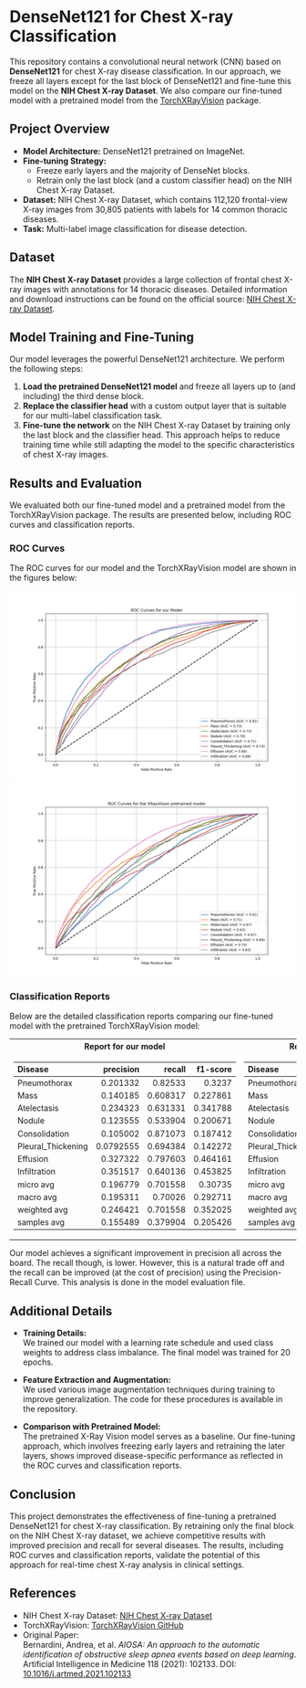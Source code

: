 # DenseNet121 for Chest X-ray Classification

This repository contains a convolutional neural network (CNN) based on **DenseNet121** for chest X-ray disease classification. In our approach, we freeze all layers except for the last block of DenseNet121 and fine-tune this model on the **NIH Chest X-ray Dataset**. We also compare our fine-tuned model with a pretrained model from the [TorchXRayVision](https://github.com/mlmed/torchxrayvision) package.

## Project Overview
- **Model Architecture:** DenseNet121 pretrained on ImageNet.
- **Fine-tuning Strategy:** 
  - Freeze early layers and the majority of DenseNet blocks.
  - Retrain only the last block (and a custom classifier head) on the NIH Chest X-ray Dataset.
- **Dataset:** NIH Chest X-ray Dataset, which contains 112,120 frontal-view X-ray images from 30,805 patients with labels for 14 common thoracic diseases.
- **Task:** Multi-label image classification for disease detection.

## Dataset
The **NIH Chest X-ray Dataset** provides a large collection of frontal chest X-ray images with annotations for 14 thoracic diseases. Detailed information and download instructions can be found on the official source: [NIH Chest X-ray Dataset](https://nihcc.app.box.com/v/ChestXray-NIHCC).

## Model Training and Fine-Tuning
Our model leverages the powerful DenseNet121 architecture. We perform the following steps:
1. **Load the pretrained DenseNet121 model** and freeze all layers up to (and including) the third dense block.
2. **Replace the classifier head** with a custom output layer that is suitable for our multi-label classification task.
3. **Fine-tune the network** on the NIH Chest X-ray Dataset by training only the last block and the classifier head. This approach helps to reduce training time while still adapting the model to the specific characteristics of chest X-ray images.

## Results and Evaluation
We evaluated both our fine-tuned model and a pretrained model from the TorchXRayVision package. The results are presented below, including ROC curves and classification reports.

### ROC Curves
The ROC curves for our model and the TorchXRayVision model are shown in the figures below:

![Model Results](https://github.com/LaskawiecPiotr/X-ray-disease-detection/blob/main/AUC%2C%20our%20model.png)
![X-Ray Vision Model Results](https://github.com/LaskawiecPiotr/X-ray-disease-detection/blob/main/AUC%2C%20the%20XRayVision%20pretrained%20model.png)

### Classification Reports
Below are the detailed classification reports comparing our fine-tuned model with the pretrained TorchXRayVision model:

<table>
<tr><th>Report for our model </th><th>Report for the X-ray vision model</th></tr>
<tr><td>

|Disease             |   precision |   recall |   f1-score |
|:-------------------|------------:|---------:|-----------:|
| Pneumothorax       |   0.201332  | 0.82533  |   0.3237   |
| Mass               |   0.140185  | 0.608317 |   0.227861 |
| Atelectasis        |   0.234323  | 0.631331 |   0.341788 |
| Nodule             |   0.123555  | 0.533904 |   0.200671 |
| Consolidation      |   0.105002  | 0.871073 |   0.187412 |
| Pleural_Thickening |   0.0792555 | 0.694384 |   0.142272 |
| Effusion           |   0.327322  | 0.797603 |   0.464161 |
| Infiltration       |   0.351517  | 0.640136 |   0.453825 |
| micro avg          |   0.196779  | 0.701558 |   0.30735  |
| macro avg          |   0.195311  | 0.70026  |   0.292711 |
| weighted avg       |   0.246421  | 0.701558 |   0.352025 |
| samples avg        |   0.155489  | 0.379904 |   0.205426 |

</td><td>

|Disease             |   precision |   recall |   f1-score |
|:-------------------|------------:|---------:|-----------:|
| Pneumothorax       |   0.118278  | 0.856403 |   0.20785  |
| Mass               |   0.0957942 | 0.841717 |   0.172012 |
| Atelectasis        |   0.159004  | 0.898336 |   0.270185 |
| Nodule             |   0.0785253 | 0.772305 |   0.142556 |
| Consolidation      |   0.0842982 | 0.967277 |   0.155081 |
| Pleural_Thickening |   0.057971  | 0.842333 |   0.108476 |
| Effusion           |   0.256537  | 0.872703 |   0.396515 |
| Infiltration       |   0.240613  | 0.92679  |   0.382041 |
| micro avg          |   0.13907   | 0.88517  |   0.240375 |
| macro avg          |   0.136378  | 0.872233 |   0.22934  |
| weighted avg       |   0.173431  | 0.88517  |   0.283441 |
| samples avg        |   0.124396  | 0.478369 |   0.186056 |

</td></tr> </table>

Our model achieves a significant improvement in precision all across the board. The recall though, is lower. However, this is a natural trade off and the recall can be improved (at the cost of precision) using the Precision-Recall Curve. This analysis is done in the model evaluation file.

## Additional Details
- **Training Details:**  
  We trained our model with a learning rate schedule and used class weights to address class imbalance. The final model was trained for 20 epochs.
  
- **Feature Extraction and Augmentation:**  
  We used various image augmentation techniques during training to improve generalization. The code for these procedures is available in the repository.

- **Comparison with Pretrained Model:**  
  The pretrained X-Ray Vision model serves as a baseline. Our fine-tuning approach, which involves freezing early layers and retraining the later layers, shows improved disease-specific performance as reflected in the ROC curves and classification reports.

## Conclusion
This project demonstrates the effectiveness of fine-tuning a pretrained DenseNet121 for chest X-ray classification. By retraining only the final block on the NIH Chest X-ray dataset, we achieve competitive results with improved precision and recall for several diseases. The results, including ROC curves and classification reports, validate the potential of this approach for real-time chest X-ray analysis in clinical settings.

## References
- NIH Chest X-ray Dataset: [NIH Chest X-ray Dataset](https://nihcc.app.box.com/v/ChestXray-NIHCC)
- TorchXRayVision: [TorchXRayVision GitHub](https://github.com/mlmed/torchxrayvision)
- Original Paper:  
  Bernardini, Andrea, et al. *AIOSA: An approach to the automatic identification of obstructive sleep apnea events based on deep learning*. Artificial Intelligence in Medicine 118 (2021): 102133. DOI: [10.1016/j.artmed.2021.102133](https://doi.org/10.1016/j.artmed.2021.102133)

